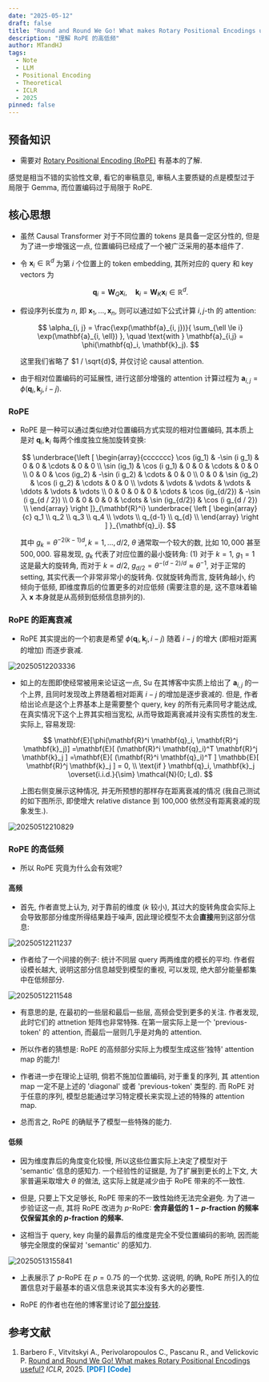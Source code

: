 ```yaml
---
date: "2025-05-12"
draft: false
title: "Round and Round We Go! What makes Rotary Positional Encodings useful?"
description: "理解 RoPE 的高低频"
author: MTandHJ
tags:
  - Note
  - LLM
  - Positional Encoding
  - Theoretical
  - ICLR
  - 2025
pinned: false
---
```



## 预备知识

- 需要对 [Rotary Positional Encoding (RoPE)](https://spaces.ac.cn/archives/8265) 有基本的了解.

感觉是相当不错的实验性文章, 看它的审稿意见, 审稿人主要质疑的点是模型过于局限于 Gemma, 而位置编码过于局限于 RoPE.

## 核心思想

- 虽然 Causal Transformer 对于不同位置的 tokens 是具备一定区分性的, 但是为了进一步增强这一点, 位置编码已经成了一个被广泛采用的基本组件了.

- 令 $\mathbf{x}_i \in \mathbb{R}^d$ 为第 $i$ 个位置上的 token embedding, 其所对应的 query 和 key vectors 为

    $$
    \mathbf{q}_i = \mathbf{W}_Q \mathbf{x}_i, \quad \mathbf{k}_i = \mathbf{W}_K \mathbf{x}_i \in \mathbb{R}^d.
    $$

- 假设序列长度为 $n$, 即 $\mathbf{x}_1, \ldots, \mathbf{x}_n$, 则可以通过如下公式计算 $i,j$-th 的 attention:

    $$
    \alpha_{i, j} = \frac{\exp(\mathbf{a}_{i, j})}{
        \sum_{\ell \le i} \exp(\mathbf{a}_{i, \ell})
    }, \quad \text{with } \mathbf{a}_{i,j} = \phi(\mathbf{q}_i, \mathbf{k}_j).
    $$

    这里我们省略了 $1 / \sqrt{d}$, 并仅讨论 causal attention.

- 由于相对位置编码的可延展性, 进行这部分增强的 attention 计算过程为 $\mathbf{a}_{i,j} = \phi(\mathbf{q}_i, \mathbf{k}_j, i - j)$.


### RoPE

- RoPE 是一种可以通过类似绝对位置编码方式实现的相对位置编码, 其本质上是对 $\mathbf{q}_i, \mathbf{k}_i$ 每两个维度独立施加旋转变换:

    $$
        \underbrace{\left [
        \begin{array}{ccccccc}
        \cos (ig_1) & -\sin (i g_1) & 0 & 0 & \cdots & 0 & 0 \\
        \sin (ig_1) & \cos (i g_1) & 0 & 0 & \cdots & 0 & 0 \\
        0 & 0 & \cos (ig_2) & -\sin (i g_2) & \cdots & 0 & 0 \\
        0 & 0 & \sin (ig_2) & \cos (i g_2) & \cdots & 0 & 0 \\
        \vdots & \vdots & \vdots & \vdots & \ddots & \vdots & \vdots \\
        0 & 0 &  0 & 0 & \cdots & \cos (ig_{d/2}) & -\sin (i g_{d / 2}) \\
        0 & 0 &  0 & 0 & \cdots & \sin (ig_{d/2}) & \cos (i g_{d / 2})  \\
        \end{array}
        \right ]}_{\mathbf{R}^i} 
        \underbrace{
        \left [
            \begin{array}{c}
            q_1 \\
            q_2 \\
            q_3 \\
            q_4 \\
            \vdots \\
            q_{d-1} \\
            q_{d} \\
            \end{array}
        \right ]
        }_{\mathbf{q}_i}.
    $$

    其中 $g_k = \theta^{-2(k-1)d}, k=1, \ldots, d / 2$, $\theta$ 通常取一个较大的数, 比如 $10,000$ 甚至 $500,000$. 容易发现, $g_k$ 代表了对应位置的最小旋转角: (1) 对于 $k=1$, $g_1 = 1$ 这是最大的旋转角, 而对于 $k = d / 2$, $g_{d/2} = \theta^{-(d - 2) / d} \approx \theta^{-1}$, 对于正常的 setting, 其实代表一个非常非常小的旋转角. 仅就旋转角而言, 旋转角越小, 约倾向于低频, 即维度靠后的位置更多的对应低频 (需要注意的是, 这不意味着输入 $\mathbf{x}$ 本身就是从高频到低频信息排列的).

### RoPE 的距离衰减

- RoPE 其实提出的一个初衷是希望 $\phi(\mathbf{q}_i, \mathbf{k}_j, i - j)$ 随着 $i - j$ 的增大 (即相对距离的增加) 而逐步衰减.

![20250512203336](https://raw.githubusercontent.com/MTandHJ/blog_source/master/images/20250512203336.png)

- 如上的左图即使经常被用来论证这一点, Su 在其博客中实质上给出了 $\mathbf{a}_{i,j}$ 的一个上界, 且同时发现改上界随着相对距离 $i-j$ 的增加是逐步衰减的. 但是, 作者给出论点是这个上界基本上是需要整个 query, key 的所有元素同号才能达成, 在真实情况下这个上界其实相当宽松, 从而导致距离衰减并没有实质性的发生. 实际上, 容易发现:

    $$
    \mathbf{E}[\phi(\mathbf{R}^i \mathbf{q}_i, \mathbf{R}^j \mathbf{k}_j)]
    =\mathbf{E}[
        (\mathbf{R}^i \mathbf{q}_i)^T \mathbf{R}^j \mathbf{k}_j
    ]
    =\mathbf{E}[
        (\mathbf{R}^i \mathbf{q}_i)^T 
    ]
    \mathbb{E}[
        \mathbf{R}^j \mathbf{k}_j
    ] = 0, \\
    \text{if } \mathbf{q}_i, \mathbf{k}_j \overset{i.i.d.}{\sim} \mathcal{N}(0; I_d).
    $$

    上图右侧变展示这种情况, 并无所预想的那样存在距离衰减的情况 (我自己测试的如下图所示, 即使增大 relative distance 到 100,000 依然没有距离衰减的现象发生.).

![20250512210829](https://raw.githubusercontent.com/MTandHJ/blog_source/master/images/20250512210829.png)


### RoPE 的高低频

- 所以 RoPE 究竟为什么会有效呢?

#### 高频

- 首先, 作者直觉上认为, 对于靠前的维度 ($k$ 较小), 其过大的旋转角度会实际上会导致那部分维度所得结果趋于噪声, 因此理论模型不太会**直接**用到这部分信息:

![20250512211237](https://raw.githubusercontent.com/MTandHJ/blog_source/master/images/20250512211237.png)

- 作者给了一个间接的例子: 统计不同层 query 两两维度的模长的平均. 作者假设模长越大, 说明这部分信息越受到模型的重视, 可以发现, 绝大部分能量都集中在低频部分.


![20250512211548](https://raw.githubusercontent.com/MTandHJ/blog_source/master/images/20250512211548.png)

- 有意思的是, 在最初的一些层和最后一些层, 高频会受到更多的关注. 作者发现, 此时它们的 attnetion 矩阵也非常特殊. 在第一层实际上是一个 'previous-token' 的 attention, 而最后一层则几乎是对角的 attention.

- 所以作者的猜想是: RoPE 的高频部分实际上为模型生成这些'独特' attention map 的能力!

- 作者进一步在理论上证明, 倘若不施加位置编码, 对于重复的序列, 其 attention map 一定不是上述的 'diagonal' 或者 'previous-token' 类型的. 而 RoPE 对于任意的序列, 模型总能通过学习特定模长来实现上述的特殊的 attention map.

- 总而言之, RoPE 的确赋予了模型一些特殊的能力.

#### 低频

- 因为维度靠后的角度变化较慢, 所以这些位置实际上决定了模型对于 'semantic' 信息的感知力. 一个经验性的证据是, 为了扩展到更长的上下文, 大家普遍采取增大 $\theta$ 的做法, 这实际上就是减少由于 RoPE 带来的不一致性.

- 但是, 只要上下文足够长, RoPE 带来的不一致性始终无法完全避免. 为了进一步验证这一点, 其将 RoPE 改进为 $p$-RoPE: **舍弃最低的 $1-p$-fraction 的频率 仅保留其余的 $p$-fraction 的频率.**

- 这相当于 query, key 向量的最靠后的维度是完全不受位置编码的影响, 因而能够完全限度的保留对 'semantic' 的感知力.

![20250513155841](https://raw.githubusercontent.com/MTandHJ/blog_source/master/images/20250513155841.png)

- 上表展示了 $p$-RoPE 在 $p=0.75$ 的一个优势. 这说明, 的确, RoPE 所引入的位置信息对于最基本的语义信息来说其实本没有多大的必要性.

- RoPE 的作者也在他的博客里讨论了[部分旋转](https://kexue.fm/archives/10122).

## 参考文献

<ol class="reference">
  <li>
    Barbero F., Vitvitskyi A.,
    Perivolaropoulos C., Pascanu R., and Velickovic P.
    <u>Round and Round We Go! What makes Rotary Positional Encodings useful?</u>
    <i>ICLR</i>, 2025.
    <a href="http://arxiv.org/abs/2410.06205" style="color: #007acc; font-weight: bold; text-decoration: none;">[PDF]</a>
    <a href="" style="color: #007acc; font-weight: bold; text-decoration: none;">[Code]</a>
  </li>

  <!-- 添加更多文献条目 -->
</ol>